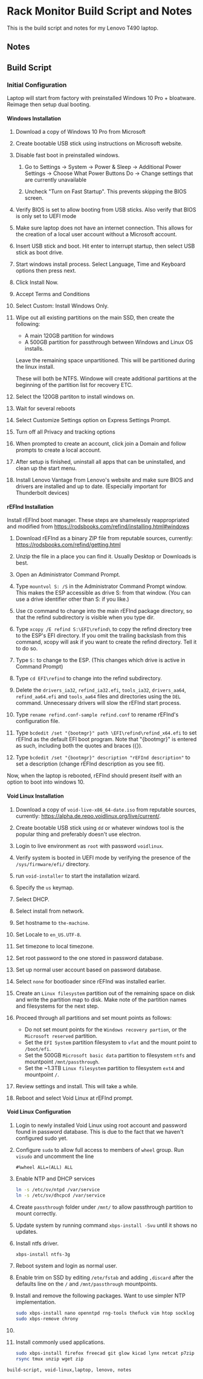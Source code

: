 <h1 id="top">Rack Monitor Build Script and Notes</h1>

This is the build script and notes for my Lenovo T490 laptop.
 
<h2 id="notes">Notes</h2>

<h2 id="build-script">Build Script</h2>

<h3 id="initial-configuration">Initial Configuration</h3>

Laptop will start from factory with preinstalled Windows 10 Pro + bloatware.
Reimage then setup dual booting.

<h4 id="windows-installation">Windows Installation</h4>

1.	Download a copy of Windows 10 Pro from Microsoft 

2.	Create bootable USB stick using instructions on Microsoft website.

3.	Disable fast boot in preinstalled windows.

	1.	Go to Settings -> System -> Power & Sleep -> Additional Power Settings
		-> Choose What Power Buttons Do -> Change settings that are currently
		unavailable

	2.	Uncheck "Turn on Fast Startup". This prevents skipping the BIOS screen.

4.	Verify BIOS is set to allow booting from USB sticks. Also verify that BIOS
	is only set to UEFI mode

5.	Make sure laptop does not have an internet connection. This allows for the
	creation of a local user account without a Microsoft account.

6.	Insert USB stick and boot. Hit enter to interrupt startup, then select USB
	stick as boot drive.

7.	Start windows install process. Select Language, Time and Keyboard options
	then press next.

8.	Click Install Now.

9.	Accept Terms and Conditions

10.	Select Custom: Install Windows Only.

11.	Wipe out all existing partitions on the main SSD, then create the following:

	-	A main 120GB partition for windows
	-	A 500GB partition for passthrough between Windows and Linux OS installs.

	Leave the remaining space unpartitioned. This will be partitioned during the
	linux install.

	These will both be NTFS. Windowe will create additional partitions at the
	beginning of the partition list for recovery ETC.

12.	Select the 120GB partiton to install windows on.

13.	Wait for several reboots

14.	Select Customize Settings option on Express Settings Prompt.

15.	Turn off all Privacy and tracking options

16.	When prompted to create an account, click join a Domain and follow prompts
	to create a local account.

17.	After setup is finished, uninstall all apps that can be uninstalled, and
	clean up the start menu.

18.	Install Lenovo Vantage from Lenovo's website and make sure BIOS and
	drivers are installed and up to date. (Especially important for
	Thunderbolt devices)

<h4 id="refind-installation">rEFInd Installation</h4>

Install rEFInd boot manager. These steps are shamelessly reappropriated and
modified from <https://rodsbooks.com/refind/installing.html#windows>

1.	Download rEFInd as a binary ZIP file from reputable sources, currently:
	<https://rodsbooks.com/refind/getting.html>

2.	Unzip the file in a place you can find it. Usually Desktop or Downloads is
	best.

3.	Open an Administrator Command Prompt.

4.	Type `mountvol S: /S` in the Administrator Command Prompt window. This
	makes the ESP accessible as drive S: from that window. (You can use a drive
	identifier other than S: if you like.)

5.	Use `CD` command to change into the main rEFInd package directory, so that
	the refind subdirectory is visible when you type dir.

6.	Type `xcopy /E refind S:\EFI\refind\` to copy the refind directory tree to
	the ESP's EFI directory. If you omit the trailing backslash from this
	command, xcopy will ask if you want to create the refind directory. Tell it
	to do so.

7.	Type `S:` to change to the ESP. (This changes which drive is active in
	Command Prompt)

8.	Type `cd EFI\refind` to change into the refind subdirectory.

9.	Delete the `drivers_ia32`, `refind_ia32.efi`, `tools_ia32`, `drivers_aa64`,
	`refind_aa64.efi` and `tools_aa64` files and directories using the `DEL`
	command. Unnecessary drivers will slow the rEFInd start process.

10.	Type `rename refind.conf-sample refind.conf` to rename rEFInd's
	configuration file.

11.	Type `bcdedit /set "{bootmgr}" path \EFI\refind\refind_x64.efi` to set
	rEFInd as the default EFI boot program. Note that "{bootmgr}" is
	entered as such, including both the quotes and braces ({}).

12.	Type `bcdedit /set "{bootmgr}" description "rEFInd description"` to set a
    	description (change rEFInd description as you see fit).

Now, when the laptop is rebooted, rEFInd should present itself with an option
to boot into windows 10.

<h4 id="void-linux-installation">Void Linux Installation</h4>

1.	Download a copy of `void-live-x86_64-date.iso` from reputable sources,
	currently: <https://alpha.de.repo.voidlinux.org/live/current/>.

2.	Create bootable USB stick using `dd` or whatever windows tool is the
    	popular thing and preferably doesn't use electron.

3.	Login to live environment as `root` with password `voidlinux`.

4.	Verify system is booted in UEFI mode by verifying the presence of the
	`/sys/firmware/efi/` directory. 

5.	run `void-installer` to start the installation wizard.

6.	Specify the `us` keymap.

7.	Select DHCP.

8.	Select install from network.

9.	Set hostname to `the-machine`.

10.	Set Locale to `en_US.UTF-8`.

11.	Set timezone to local timezone.

12.	Set root password to the one stored in password database.

13.	Set up normal user account based on password database.

14.	Select `none` for bootloader since rEFInd was installed earlier.

15.	Create an `Linux filesystem` partition out of the remaining space on disk
	and write the partition map to disk. Make note of the partition names and
	filesystems for the next step.

16.	Proceed through all partitions and set mount points as follows:

	-	Do not set mount points for the `Windows recovery partion`, or the
		`Microsoft reserved` partition.
	-	Set the `EFI System` partition filesystem to `vfat` and the mount point
		to `/boot/efi`.
	-	Set the 500GB `Microsoft basic data` partition to filesystem `ntfs` and
		mountpoint `/mnt/passthrough`.
	-	Set the ~1.3TB `Linux filesystem` partition to filesystem `ext4` and
		mountpoint `/`. 

17.	Review settings and install. This will take a while.

18.	Reboot and select Void Linux at rEFInd prompt.


<h4 id="void-linux-configuration">Void Linux Configuration</h4>

1.	Login to newly installed Void Linux using root account and password found in
	password database. This is due to the fact that we haven't configured sudo
	yet.

2.	Configure `sudo` to allow full access to members of `wheel` group. Run
	`visudo` and uncomment the line

	```sudo
	#%wheel ALL=(ALL) ALL
	```

4. 	Enable NTP and DHCP services
	```bash
	ln -s /etc/sv/ntpd /var/service
	ln -s /etc/sv/dhcpcd /var/service
	```
5.	Create `passthrough` folder under `/mnt/` to allow passthrough partition to
	mount correctly.

6.	Update system by running command `xbps-install -Svu` until it shows no
	updates.

7.	Install ntfs driver.
	```bash
	xbps-install ntfs-3g
	```

8.	Reboot system and login as normal user.

9.	Enable trim on SSD by editing `/ete/fstab` and adding `,discard` after the
	defaults line on the `/` and `/mnt/passthrough` mountpoints.

10.	Install and remove the following packages. Want to use simpler NTP implementation.
	```bash
	sudo xbps-install nano openntpd rng-tools thefuck vim htop socklog
	sudo xbps-remove chrony
	```
11.	

11.	Install commonly used applications.

	```bash
	sudo xbps-install firefox freecad git glow kicad lynx netcat p7zip powertop
	rsync tmux unzip wget zip
	```


```tags
build-script, void-linux,laptop, lenovo, notes
```
